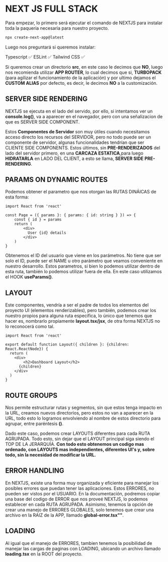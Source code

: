 # NEXT JS FULL STACK

Para empezar, lo primero será ejecutar el comando de NEXTJS para instalar toda la paqueria necesaria para
nuestro proyecto.

```bash
npx create-next-app@latest
```
Luego nos preguntará si queremos instalar:

Typescript ✅
ESLint ✅
Tailwind CSS ✅

Si queremos crear un directorio **src**, en este caso le decimos que **NO**, luego nos recomienda utilizar
**APP ROUTER**, lo cual decimos que si, **TURBOPACK** (para agilizar el funcionamiento de la aplicación) y por ultimo dejamos el **CUSTOM ALIAS** por defecto, es decir, le decimos **NO** a la customización.


## SERVER SIDE RENDERING

NEXTJS se ejecuta en el lado del servido, por ello, si intentamos ver un **console.log()**, va a aparecer en el 
navegador, pero con una señalizacion de que es SERVER SIDE COMPONENT.

Estos **Componentes de Servidor** son muy útiles cuando necesitamos acceso directo los recursos del SERVIDOR, pero no todo puede ser un componente de servidor, algunas funcionalidades tendrían que ser CLIENTE SIDE COMPONENTS. Estos últimos, sin **PRE-RENDERIZADOS** del lado del servidor primero, en una **CARCAZA ESTATICA**,para luego **HIDRATARLA** en LADO DEL CLIENT, a esto se llama, **SERVER SIDE PRE-RENDERING**.

## PARAMS ON DYNAMIC ROUTES

Podemos obtener el parametro que nos otorgan las RUTAS DINÁICAS de esta forma:

```tsx
import React from 'react'

const Page = ({ params }: { params: { id: string } }) => {
    const { id } = params
    return (
        <div>
          User {id} details 
        </div>
    )
}
```

Obtenemos el ID del usuario que viene en los parámetros. No tiene que ser solo el ID, puede ser el NAME u otro 
parámetro que veamos conveniente en nuestro desarrollo.
Estos parametros, si bien lo podemos utilizar dentro de esta ruta, también lo podemos utilizar fuera de ella.
En este caso utilizamos el HOOK **useParams()**.


## LAYOUT

Este componentes, vendría a ser el padre de todos los elementos del proyecto UI (elementos renderizables), pero también, podemos crear los nuestro propios para alguna ruta específica, lo único que tenemos que hacer es, nombrarlo propiamente **layout.tsx/jsx**, de otra forma NEXTJS no lo reconocerá como tal.

```tsx
import React from 'react'

export default function Layout({ children }: {children: React.ReactNode}) {
  return (
    <div>
        <h2>Dashboard Layout</h2>
      {children}
    </div>
  )
}
```


## ROUTE GROUPS

Nos permite estructurar rutas y segmentos, sin que estos tenga impacto en la URL, creamos nuevos directorios,
pero estos no van a aparecer en la URL, todo esto lo logramos envolviendo al nombre de estos directorio para agrupar, entre paréntesis **()**.

Dado este caso, podemos crear LAYOUTS diferentes para cada RUTA AGRUPADA. Todo esto, sin dejar que el LAYOUT principal siga siendo el TOP DE LA JERARQUÍA.
**Con todo esto obtenemos un codigo mas ordenado, con LAYOUTS mas independientes, diferentes UI's y, sobre todo, sin la necesidad de modificar la URL.**


## ERROR HANDLING

En NEXTJS, existe una forma muy organizada y eficiente para manejar los posibles errores que puedan tener las 
aplicaciones. Estos ERRORES, no pueden ser vistos por el USUARIO. 
En la documentación, podremos copiar una base del codigo de ERROR que nos proveé NEXTJS, lo podemos establecer en 
cada RUTA AGRUPADA. Asimismo, tenemos la opción de crear una manejo de ERRORES GLOBALES, solo tenemos que crear una archivo en la RAIZ de la APP, llamado **global-error.tsx""**.


## LOADING

Al igual que el manejo de ERRORES, tambien tenemos la posibilidad de manejar las cargas de paginas con LOADING, ubicando un archivo llamado **loading.tsx** en la ROOT del proyecto.